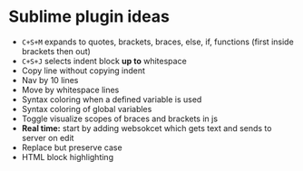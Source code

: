 # Sublime plugin ideas


- `C+S+M` expands to quotes, brackets, braces, else, if, functions (first inside brackets then out)
- `C+S+J` selects indent block **up to** whitespace
- Copy line without copying indent
- Nav by 10 lines
- Move by whitespace lines
- Syntax coloring when a defined variable is used
- Syntax coloring of global variables
- Toggle visualize scopes of braces and brackets in js
- **Real time:** start by adding websokcet which gets text and sends to server on edit
- Replace but preserve case
- HTML block highlighting













